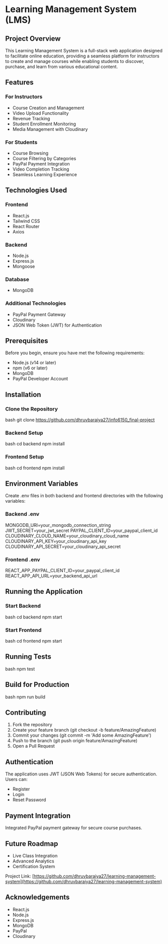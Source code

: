 # Learning Management System (LMS)

## Project Overview

This Learning Management System is a full-stack web application designed to facilitate online education, providing a seamless platform for instructors to create and manage courses while enabling students to discover, purchase, and learn from various educational content.

## Features

### For Instructors
- Course Creation and Management
- Video Upload Functionality
- Revenue Tracking
- Student Enrollment Monitoring
- Media Management with Cloudinary

### For Students
- Course Browsing
- Course Filtering by Categories
- PayPal Payment Integration
- Video Completion Tracking
- Seamless Learning Experience

## Technologies Used

### Frontend
- React.js
- Tailwind CSS
- React Router
- Axios

### Backend
- Node.js
- Express.js
- Mongoose

### Database
- MongoDB

### Additional Technologies
- PayPal Payment Gateway
- Cloudinary
- JSON Web Token (JWT) for Authentication

## Prerequisites

Before you begin, ensure you have met the following requirements:

- Node.js (v14 or later)
- npm (v6 or later)
- MongoDB
- PayPal Developer Account

##  Installation

### Clone the Repository
bash
git clone https://github.com/dhruvbaraiya27/info6150_final-project


### Backend Setup
bash
cd backend
npm install


### Frontend Setup
bash
cd frontend
npm install


##  Environment Variables

Create .env files in both backend and frontend directories with the following variables:

### Backend .env

MONGODB_URI=your_mongodb_connection_string
JWT_SECRET=your_jwt_secret
PAYPAL_CLIENT_ID=your_paypal_client_id
CLOUDINARY_CLOUD_NAME=your_cloudinary_cloud_name
CLOUDINARY_API_KEY=your_cloudinary_api_key
CLOUDINARY_API_SECRET=your_cloudinary_api_secret


### Frontend .env

REACT_APP_PAYPAL_CLIENT_ID=your_paypal_client_id
REACT_APP_API_URL=your_backend_api_url


##  Running the Application

### Start Backend
bash
cd backend
npm start


### Start Frontend
bash
cd frontend
npm start


##  Running Tests
bash
npm test


##  Build for Production
bash
npm run build


##  Contributing

1. Fork the repository
2. Create your feature branch (git checkout -b feature/AmazingFeature)
3. Commit your changes (git commit -m 'Add some AmazingFeature')
4. Push to the branch (git push origin feature/AmazingFeature)
5. Open a Pull Request

##  Authentication

The application uses JWT (JSON Web Tokens) for secure authentication. Users can:
- Register
- Login
- Reset Password

##  Payment Integration

Integrated PayPal payment gateway for secure course purchases.

##  Future Roadmap
- Live Class Integration
- Advanced Analytics
- Certification System


Project Link: [https://github.com/dhruvbaraiya27/learning-management-system](https://github.com/dhruvbaraiya27/learning-management-system)



##  Acknowledgements
- React.js
- Node.js
- Express.js
- MongoDB
- PayPal
- Cloudinary
